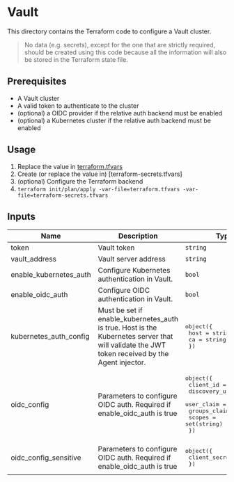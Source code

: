 # Vault

This directory contains the Terraform code to configure a Vault cluster.

> No data (e.g. secrets), except for the one that are strictly required, should be created using this code because all the information will also be stored in the Terraform state file.

## Prerequisites

* A Vault cluster
* A valid token to authenticate to the cluster
* (optional) a OIDC provider if the relative auth backend must be enabled
* (optional) a Kubernetes cluster if the relative auth backend must be enabled

## Usage

1. Replace the value in [terraform.tfvars](./terraform.tfvars)
1. Create (or replace the value in) [terraform-secrets.tfvars]
1. (optional) Configure the Terraform backend
1. `terraform init/plan/apply -var-file=terraform.tfvars -var-file=terraform-secrets.tfvars`

<!-- BEGIN_TF_DOCS -->
<!-- This section will be overridden by terraform-docs. Do not change it.-->
## Inputs

| Name | Description | Type | Default | Required |
|------|-------------|------|---------|:--------:|
| token | Vault token | `string` | n/a | yes |
| vault\_address | Vault server address | `string` | n/a | yes |
| enable\_kubernetes\_auth | Configure Kubernetes authentication in Vault. | `bool` | `false` | no |
| enable\_oidc\_auth | Configure OIDC authentication in Vault. | `bool` | `false` | no |
| kubernetes\_auth\_config | Must be set if enable\_kubernetes\_auth is true. Host is the Kubernetes server that will validate the JWT token received by the Agent injector. | <pre>object({<br>    host = string<br>    ca = string<br>  })</pre> | `null` | no |
| oidc\_config | Parameters to configure OIDC auth. Required if enable\_oidc\_auth is true | <pre>object({<br>    client_id     = string<br>    discovery_url = string<br>    user_claim    = string<br>    groups_claim  = string<br>    scopes        = set(string)<br>  })</pre> | `null` | no |
| oidc\_config\_sensitive | Parameters to configure OIDC auth. Required if enable\_oidc\_auth is true | <pre>object({<br>    client_secret = string<br>  })</pre> | `null` | no |
<!-- END_TF_DOCS -->